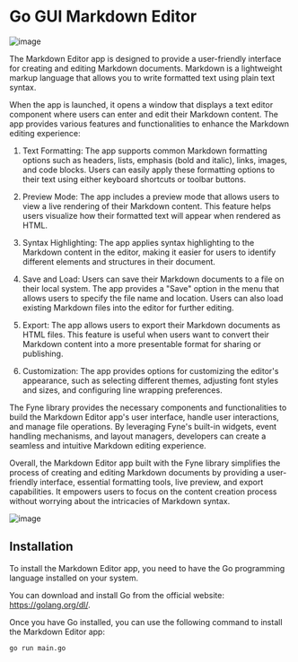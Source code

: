 # Go GUI Markdown Editor

![image](https://github.com/jhowilbur/grpc-api-mongodb/assets/59379254/3c8f18ad-5603-4b09-81b0-a7321b564b0c)

The Markdown Editor app is designed to provide a user-friendly interface for creating and editing Markdown documents. Markdown is a lightweight markup language that allows you to write formatted text using plain text syntax.

When the app is launched, it opens a window that displays a text editor component where users can enter and edit their Markdown content. The app provides various features and functionalities to enhance the Markdown editing experience:

1. Text Formatting: The app supports common Markdown formatting options such as headers, lists, emphasis (bold and italic), links, images, and code blocks. Users can easily apply these formatting options to their text using either keyboard shortcuts or toolbar buttons.

1. Preview Mode: The app includes a preview mode that allows users to view a live rendering of their Markdown content. This feature helps users visualize how their formatted text will appear when rendered as HTML.

1. Syntax Highlighting: The app applies syntax highlighting to the Markdown content in the editor, making it easier for users to identify different elements and structures in their document.

1. Save and Load: Users can save their Markdown documents to a file on their local system. The app provides a "Save" option in the menu that allows users to specify the file name and location. Users can also load existing Markdown files into the editor for further editing.

1. Export: The app allows users to export their Markdown documents as HTML files. This feature is useful when users want to convert their Markdown content into a more presentable format for sharing or publishing.

1. Customization: The app provides options for customizing the editor's appearance, such as selecting different themes, adjusting font styles and sizes, and configuring line wrapping preferences.

The Fyne library provides the necessary components and functionalities to build the Markdown Editor app's user interface, handle user interactions, and manage file operations. By leveraging Fyne's built-in widgets, event handling mechanisms, and layout managers, developers can create a seamless and intuitive Markdown editing experience.

Overall, the Markdown Editor app built with the Fyne library simplifies the process of creating and editing Markdown documents by providing a user-friendly interface, essential formatting tools, live preview, and export capabilities. It empowers users to focus on the content creation process without worrying about the intricacies of Markdown syntax.

![image](https://github.com/jhowilbur/grpc-api-mongodb/assets/59379254/534ff197-0c12-41a2-94a2-23e671e7a126)

## Installation

To install the Markdown Editor app, you need to have the Go programming language installed on your system. 

You can download and install Go from the official website: https://golang.org/dl/.

Once you have Go installed, you can use the following command to install the Markdown Editor app:

```bash
go run main.go
```
